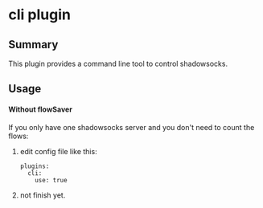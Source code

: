 # cli plugin

## Summary

This plugin provides a command line tool to control shadowsocks.

## Usage

#### Without flowSaver

If you only have one shadowsocks server and you don't need to count the flows:

1. edit config file like this:

    ```
    plugins:
      cli:
        use: true
    ```

2. not finish yet.
